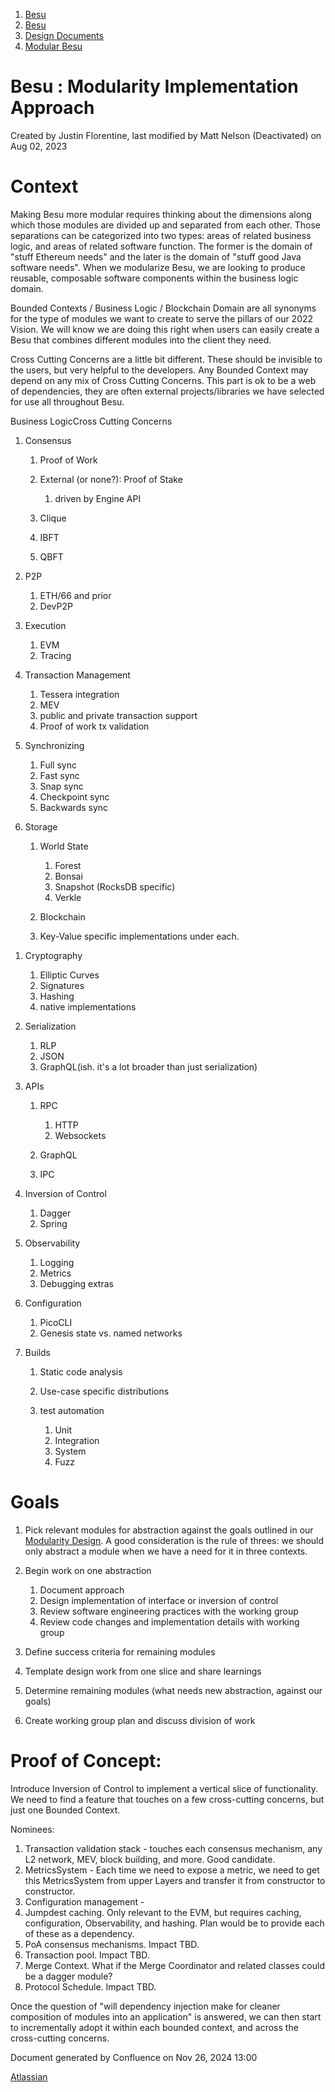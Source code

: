 1. [Besu](index.html)
2. [Besu](Besu_22151173.html)
3. [Design Documents](Design-Documents_22153916.html)
4. [Modular Besu](Modular-Besu_22155011.html)

# Besu : Modularity Implementation Approach

Created by Justin Florentine, last modified by Matt Nelson (Deactivated) on Aug 02, 2023

# Context

Making Besu more modular requires thinking about the dimensions along which those modules are divided up and separated from each other. Those separations can be categorized into two types: areas of related business logic, and areas of related software function. The former is the domain of "stuff Ethereum needs" and the later is the domain of "stuff good Java software needs". When we modularize Besu, we are looking to produce reusable, composable software components within the business logic domain.  

Bounded Contexts / Business Logic / Blockchain Domain are all synonyms for the type of modules we want to create to serve the pillars of our 2022 Vision. We will know we are doing this right when users can easily create a Besu that combines different modules into the client they need.

Cross Cutting Concerns are a little bit different. These should be invisible to the users, but very helpful to the developers. Any Bounded Context may depend on any mix of Cross Cutting Concerns. This part is ok to be a web of dependencies, they are often external projects/libraries we have selected for use all throughout Besu.

Business LogicCross Cutting Concerns

1. Consensus
   
   1. Proof of Work
   2. External (or none?): Proof of Stake
      
      1. driven by Engine API
   3. Clique
   4. IBFT
   5. QBFT
2. P2P
   
   1. ETH/66 and prior
   2. DevP2P
3. Execution
   
   1. EVM
   2. Tracing
4. Transaction Management
   
   1. Tessera integration
   2. MEV
   3. public and private transaction support
   4. Proof of work tx validation
5. Synchronizing
   
   1. Full sync
   2. Fast sync
   3. Snap sync
   4. Checkpoint sync
   5. Backwards sync
6. Storage
   
   1. World State
      
      1. Forest
      2. Bonsai
      3. Snapshot (RocksDB specific)
      4. Verkle
   2. Blockchain
   3. Key-Value specific implementations under each.

<!--THE END-->

1. Cryptography
   
   1. Elliptic Curves
   2. Signatures
   3. Hashing
   4. native implementations
2. Serialization
   
   1. RLP
   2. JSON
   3. GraphQL(ish. it's a lot broader than just serialization)
3. APIs
   
   1. RPC
      
      1. HTTP
      2. Websockets
   2. GraphQL
   3. IPC
4. Inversion of Control
   
   1. Dagger
   2. Spring
5. Observability
   
   1. Logging
   2. Metrics
   3. Debugging extras
6. Configuration
   
   1. PicoCLI
   2. Genesis state vs. named networks
7. Builds
   
   1. Static code analysis
   2. Use-case specific distributions
   3. test automation
      
      1. Unit
      2. Integration
      3. System
      4. Fuzz

# Goals

1. Pick relevant modules for abstraction against the goals outlined in our [Modularity Design](Modular-Besu_22155011.html). A good consideration is the rule of threes: we should only abstract a module when we have a need for it in three contexts.
2. Begin work on one abstraction 
   
   1. Document approach
   2. Design implementation of interface or inversion of control
   3. Review software engineering practices with the working group
   4. Review code changes and implementation details with working group
3. Define success criteria for remaining modules
4. Template design work from one slice and share learnings
5. Determine remaining modules (what needs new abstraction, against our goals)
6. Create working group plan and discuss division of work

# Proof of Concept:

Introduce Inversion of Control to implement a vertical slice of functionality. We need to find a feature that touches on a few cross-cutting concerns, but just one Bounded Context.

Nominees:

1. Transaction validation stack - touches each consensus mechanism, any L2 network, MEV, block building, and more. Good candidate.
2. MetricsSystem - Each time we need to expose a metric, we need to get this MetricsSystem from upper Layers and transfer it from constructor to constructor.
3. Configuration management -
4. Jumpdest caching. Only relevant to the EVM, but requires caching, configuration, Observability, and hashing. Plan would be to provide each of these as a dependency.
5. PoA consensus mechanisms. Impact TBD.
6. Transaction pool. Impact TBD.
7. Merge Context. What if the Merge Coordinator and related classes could be a dagger module?
8. Protocol Schedule. Impact TBD.

Once the question of "will dependency injection make for cleaner composition of modules into an application" is answered, we can then start to incrementally adopt it within each bounded context, and across the cross-cutting concerns.

Document generated by Confluence on Nov 26, 2024 13:00

[Atlassian](http://www.atlassian.com/)
